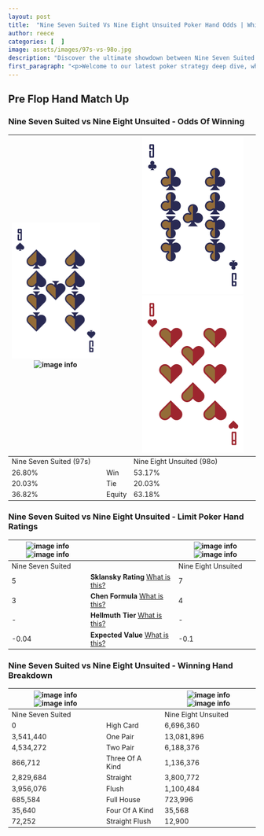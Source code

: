 ```yaml
---
layout: post
title:  "Nine Seven Suited Vs Nine Eight Unsuited Poker Hand Odds | Which Is The Better Hand In Poker? A Complete Guide"
author: reece
categories: [  ]
image: assets/images/97s-vs-98o.jpg
description: "Discover the ultimate showdown between Nine Seven Suited and Nine Eight Unsuited in poker! Uncover the odds, strategies, and scenarios where one hand triumphs over the other. Get ready to up your poker game with this thrilling analysis."
first_paragraph: "<p>Welcome to our latest poker strategy deep dive, where we're pitting two distinct hands against each other in a high-stakes showdown: Nine Seven Suited vs Nine Eight Unsuited.</p><p>In the dynamic world of poker, every decision counts, and knowing which hand holds the upper hand is key to your success at the table.</p><p>In this article, we'll dissect these two hands, explore the scenarios where one dominates the other, and equip you with the knowledge to make strategic choices that can tip the odds in your favor.</p><p>Get ready to unravel the intriguing dynamics of these poker hands and elevate your game to new heights.</p>"
---
```




[comment]: # (sp0)

## Pre Flop Hand Match Up

<div class="table hand-ratings" markdown="1"> 



### Nine Seven Suited vs Nine Eight Unsuited - Odds Of Winning


    
| ![image info](assets/images/hand1/9.png) ![image info](assets/images/hand1/7s.png) |  | ![image info](assets/images/hand2/9.png) ![image info](assets/images/hand2/8o.png) |
| -------- | -------- | -------- |
| Nine Seven Suited (97s) |  | Nine Eight Unsuited (98o) |
| 26.80% | Win | 53.17% |
| 20.03% | Tie | 20.03% |
| 36.82% | Equity | 63.18% |




[comment]: # (sp1)



### Nine Seven Suited vs Nine Eight Unsuited - Limit Poker Hand Ratings


    
| ![image info](https://www.riverpairs.com/assets/images/hand1/9.png) ![image info](https://www.riverpairs.com/assets/images/hand1/7s.png) |  | ![image info](https://www.riverpairs.com/assets/images/hand2/9.png) ![image info](https://www.riverpairs.com/assets/images/hand2/8o.png) |
| -------- | -------- | -------- |
| Nine Seven Suited |  | Nine Eight Unsuited |
| 5 | **Sklansky Rating** [What is this?](/sklansky-rating-explained) | 7 |
| 3 | **Chen Formula** [What is this?](/chen-formula-explained) | 4 |
| - | **Hellmuth Tier** [What is this?](/Hellmuth-tier-explained) | - |
| -0.04 | **Expected Value** [What is this?](/expected-value-explained) | -0.1 |




[comment]: # (sp2)



### Nine Seven Suited vs Nine Eight Unsuited - Winning Hand Breakdown


    
| ![image info](https://www.riverpairs.com/assets/images/hand1/9.png) ![image info](https://www.riverpairs.com/assets/images/hand1/7s.png) |  | ![image info](https://www.riverpairs.com/assets/images/hand2/9.png) ![image info](https://www.riverpairs.com/assets/images/hand2/8o.png) |
| -------- | -------- | -------- |
| Nine Seven Suited |  | Nine Eight Unsuited |
| 0 | High Card | 6,696,360 |
| 3,541,440 | One Pair | 13,081,896 |
| 4,534,272 | Two Pair | 6,188,376 |
| 866,712 | Three Of A Kind | 1,136,376 |
| 2,829,684 | Straight | 3,800,772 |
| 3,956,076 | Flush | 1,100,484 |
| 685,584 | Full House | 723,996 |
| 35,640 | Four Of A Kind | 35,568 |
| 72,252 | Straight Flush | 12,900 |




[comment]: # (sp3)



</div>

[comment]: # (sp4)



[comment]: # (sp5)

